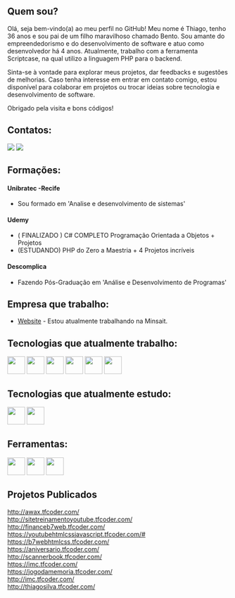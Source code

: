 ## Quem sou?

<p>Olá, seja bem-vindo(a) ao meu perfil no GitHub! Meu nome é Thiago, tenho 36 anos e sou pai de um filho maravilhoso chamado Bento. Sou amante do empreendedorismo e do desenvolvimento de software e atuo como desenvolvedor há 4 anos. Atualmente, trabalho com a ferramenta Scriptcase, na qual utilizo a linguagem PHP para o backend.</p>

<p>Sinta-se à vontade para explorar meus projetos, dar feedbacks e sugestões de melhorias. Caso tenha interesse em entrar em contato comigo, estou disponível para colaborar em projetos ou trocar ideias sobre tecnologia e desenvolvimento de software.

Obrigado pela visita e bons códigos!</p>

## Contatos:

<div>
 <a href = "mailto:contato@thiago.ads.silva"><img src="https://img.shields.io/badge/Gmail-D14836?style=for-the-badge&logo=gmail&logoColor=white" target="_blank"></a>
 <a href="https://www.linkedin.com/in/thiagojosedasilva" target="_blank"><img src="https://img.shields.io/badge/-LinkedIn-%230077B5?style=for-the-badge&logo=linkedin&logoColor=white" target="_blank"></a>   
</div>

## Formações:

#### Unibratec -Recife
 - Sou formado em 'Analise e desenvolvimento de sistemas'
#### Udemy
 - ( FINALIZADO ) C# COMPLETO Programação Orientada a Objetos + Projetos
 - (ESTUDANDO) PHP do Zero a Maestria + 4 Projetos incríveis
#### Descomplica
 - Fazendo Pós-Graduação em 'Análise e Desenvolvimento de Programas'

## Empresa que trabalho:

- [Website](https://www.minsait.com/pt) - Estou atualmente trabalhando na Minsait.

## Tecnologias que atualmente trabalho:

<div>
 <img src="https://cdn.jsdelivr.net/gh/devicons/devicon/icons/php/php-original.svg" width="40" height="40"/>  <img src="https://cdn.jsdelivr.net/gh/devicons/devicon/icons/html5/html5-original.svg" width="40" height="40"/>  <img src="https://cdn.jsdelivr.net/gh/devicons/devicon/icons/css3/css3-original.svg" width="40" height="40"/>  <img src="https://cdn.jsdelivr.net/gh/devicons/devicon/icons/javascript/javascript-original.svg" width="40" height="40"/>   <img src="https://cdn.jsdelivr.net/gh/devicons/devicon/icons/mysql/mysql-original-wordmark.svg" width="40" height="40"/>  <img src="https://icongr.am/devicon/jquery-original-wordmark.svg?size=128&color=currentColor" width="40" height="40"/> 
</div>

## Tecnologias que atualmente estudo:

<div>
 <img src="https://cdn.jsdelivr.net/gh/devicons/devicon/icons/csharp/csharp-original.svg" width="40" height="40"/>  <img src="https://cdn.jsdelivr.net/gh/devicons/devicon/icons/dotnetcore/dotnetcore-original.svg" width="40" height="40"/>
</div>
         
## Ferramentas:          

<div>
 <img src="https://cdn.jsdelivr.net/gh/devicons/devicon/icons/git/git-original.svg" width="40" height="40"/>    <img src="https://cdn.jsdelivr.net/gh/devicons/devicon/icons/visualstudio/visualstudio-plain.svg" width="40" height="40"/>  <img src="https://cdn.jsdelivr.net/gh/devicons/devicon/icons/vscode/vscode-original.svg" width="40" height="40"/>
</div>       

## Projetos Publicados

http://awax.tfcoder.com/ <br>
http://sitetreinamentoyoutube.tfcoder.com/ <br>
http://financeb7web.tfcoder.com/ <br>
https://youtubehtmlcssjavascript.tfcoder.com/# <br>
https://b7webhtmlcss.tfcoder.com/ <br>
https://aniversario.tfcoder.com/ <br>
http://scannerbook.tfcoder.com/ <br>
https://imc.tfcoder.com/ <br>
https://jogodamemoria.tfcoder.com/  <br>
http://imc.tfcoder.com/ <br>
http://thiagosilva.tfcoder.com/



                    
